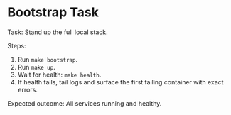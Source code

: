 # Bootstrap Task

Task: Stand up the full local stack.

Steps:
1) Run `make bootstrap`.
2) Run `make up`.
3) Wait for health: `make health`.
4) If health fails, tail logs and surface the first failing container with exact errors.

Expected outcome: All services running and healthy.
